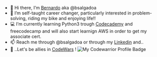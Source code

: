 - 👋 Hi there, I’m <a href="https://www.linkedin.com/in/bernardo-salgado-andrade/">Bernardo</a> aka @bsalgadoa
- 👀 I’m self-taught career changer, particularly interested in problem-solving, riding my bike and enjoying life!!
- 💻 I’m currently learning Python3 trough <a href="https://www.codecademy.com/profiles/bsalgadoaCodeCademy">Codecademy</a> and freecodecamp and will also start learnign AWS in order to get my associate cert.  
- 📫 Reach me through @bsalgadoa or through my <a href="https://www.linkedin.com/in/bernardo-salgado-andrade/">Linkedin</a> and.. 
- 🥷 ..Let's be allies in <a href="https://www.codewars.com/users/bsalgadoa">CodeWars</a> !
![My Codewarrior Profile Badge](https://www.codewars.com/users/bsalgadoa/badges/micro)

<!---
bsalgadoa/bsalgadoa is a ✨ special ✨ repository because its `README.md` (this file) appears on your GitHub profile.
You can click the Preview link to take a look at your changes.
--->
